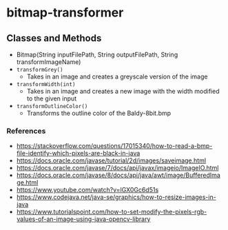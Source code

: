 # bitmap-transformer

## Classes and Methods

- Bitmap(String inputFilePath, String outputFilePath, String transformImageName)
- `transformGrey()`
  - Takes in an image and creates a greyscale version of the image
- `transformWidth(int)`
  - Takes in an image and creates a new image with the width modified to the given input
- `transformOutlineColor()`
  - Transforms the outline color of the  Baldy-8bit.bmp

### References

- https://stackoverflow.com/questions/17015340/how-to-read-a-bmp-file-identify-which-pixels-are-black-in-java
- https://docs.oracle.com/javase/tutorial/2d/images/saveimage.html
- https://docs.oracle.com/javase/7/docs/api/javax/imageio/ImageIO.html
- https://docs.oracle.com/javase/8/docs/api/java/awt/image/BufferedImage.html
- https://www.youtube.com/watch?v=lGX0Gc6d51s
- https://www.codejava.net/java-se/graphics/how-to-resize-images-in-java
- https://www.tutorialspoint.com/how-to-set-modify-the-pixels-rgb-values-of-an-image-using-java-opencv-library